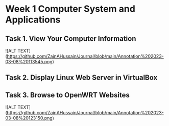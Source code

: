 # Week 1 Computer System and Applications

## Task 1. View Your Computer Information 

![ALT TEXT] (https://github.com/ZainAHussain/Journal/blob/main/Annotation%202023-03-08%20113545.png)

## Task 2. Display Linux Web Server in VirtualBox
 

## Task 3. Browse to OpenWRT Websites
![ALT TEXT] (https://github.com/ZainAHussain/Journal/blob/main/Annotation%202023-03-08%20123150.png)



